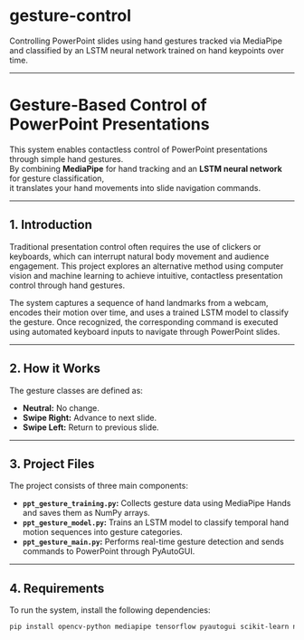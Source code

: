 # gesture-control

Controlling PowerPoint slides using hand gestures tracked via MediaPipe and classified by an LSTM neural network trained on hand keypoints over time.

---

# Gesture-Based Control of PowerPoint Presentations

This system enables contactless control of PowerPoint presentations through simple hand gestures.  
By combining **MediaPipe** for hand tracking and an **LSTM neural network** for gesture classification,  
it translates your hand movements into slide navigation commands.

---

## 1. Introduction

Traditional presentation control often requires the use of clickers or keyboards, which can interrupt natural body movement and audience engagement. This project explores an alternative method using computer vision and machine learning to achieve intuitive, contactless presentation control through hand gestures.  

The system captures a sequence of hand landmarks from a webcam, encodes their motion over time, and uses a trained LSTM model to classify the gesture. Once recognized, the corresponding command is executed using automated keyboard inputs to navigate through PowerPoint slides.

---

## 2. How it Works

The gesture classes are defined as:
- **Neutral:** No change.  
- **Swipe Right:** Advance to next slide.  
- **Swipe Left:** Return to previous slide.  

---

## 3. Project Files

The project consists of three main components:
- **`ppt_gesture_training.py`:** Collects gesture data using MediaPipe Hands and saves them as NumPy arrays.
- **`ppt_gesture_model.py`:** Trains an LSTM model to classify temporal hand motion sequences into gesture categories.
- **`ppt_gesture_main.py`:** Performs real-time gesture detection and sends commands to PowerPoint through PyAutoGUI.  

---

## 4. Requirements

To run the system, install the following dependencies:
```bash
pip install opencv-python mediapipe tensorflow pyautogui scikit-learn numpy
